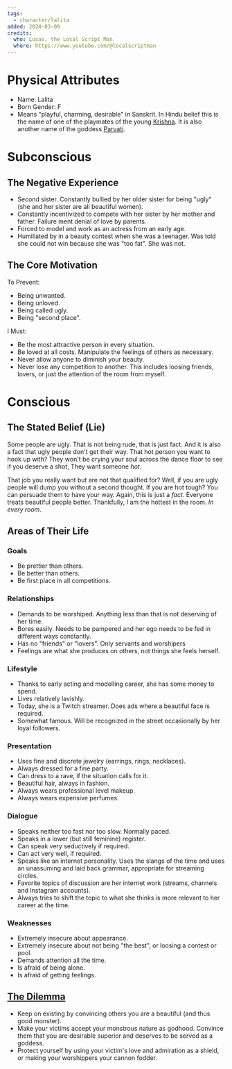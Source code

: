 ```yaml
---
tags:
  - character/lalita
added: 2024-03-09
credits:
  who: Lucas, the Local Script Man
  where: https://www.youtube.com/@localscriptman
---
```


# Physical Attributes

- Name: Lalita
- Born Gender: F
- Means "playful, charming, desirable" in Sanskrit. In Hindu belief this is the name of one of the playmates of the young [Krishna](https://www.behindthename.com/name/krishna). It is also another name of the goddess [Parvati](https://www.behindthename.com/name/parvati).

# Subconscious

## The Negative Experience

- Second sister. Constantly bullied by her older sister for being "ugly" (she and her sister are all beautiful women).
- Constantly incentivized to compete with her sister by her mother and father. Failure ment denial of love by parents.
- Forced to model and work as an actress from an early age.
- Humiliated by in a beauty contest when she was a teenager. Was told she could not win because she was "too fat". She was not.

## The Core Motivation

To Prevent:
- Being unwanted.
- Being unloved.
- Being called ugly.
- Being "second place".

I Must:
- Be the most attractive person in every situation.
- Be loved at all costs. Manipulate the feelings of others as necessary.
- Never allow anyone to diminish your beauty.
- Never lose any competition to another. This includes loosing friends, lovers, or just the attention of the room from myself.

# Conscious

## The Stated Belief (Lie)

Some people are ugly. That is not being rude, that is just fact. And it is also a fact that ugly people don't get their way. That hot person you want to hook up with? They won't be crying your soul across the dance floor to see if you deserve a shot, They want someone *hot*. 

That job you really want but are not that qualified for? Well, if you are ugly people will dump you without a second thought. If you are hot tough? You can persuade them to have your way. Again, this is just a *fact*. Everyone treats beautiful people better. Thankfully, *I* am the hottest in the room. *In every room*.

## Areas of Their Life

### Goals

- Be prettier than others.
- Be better than others.
- Be first place in all competitions.

### Relationships

- Demands to be worshiped. Anything less than that is not deserving of her time.
- Bores easily. Needs to be pampered and her ego needs to be fed in different ways constantly.
- Has no "friends" or "lovers". Only servants and worshipers
- Feelings are what she produces on others, not things she feels herself.

### Lifestyle

- Thanks to early acting and modelling career, she has some money to spend.
- Lives relatively lavishly.
- Today, she is a Twitch streamer. Does ads where a beautiful face is required.
- Somewhat famous. Will be recognized in the street occasionally by her loyal followers.

### Presentation

- Uses fine and discrete jewelry (earrings, rings, necklaces).
- Always dressed for a fine party.
- Can dress to a rave, if the situation calls for it.
- Beautiful hair, always in fashion.
- Always wears professional level makeup.
- Always wears expensive perfumes.

### Dialogue

- Speaks neither too fast nor too slow. Normally paced.
- Speaks in a lower (but still feminine) register.
- Can speak very seductively if required.
- Can act very well, if required.
- Speaks like an internet personality. Uses the slangs of the time and uses an unassuming and laid back grammar, appropriate for streaming circles.
- Favorite topics of discussion are her internet work (streams, channels and Instagram accounts).
- Always tries to shift the topic to what she thinks is more relevant to her career at the time.

### Weaknesses

- Extremely insecure about appearance.
- Extremely insecure about not being "the best", or loosing a contest or pool.
- Demands attention all the time.
- Is afraid of being alone.
- Is afraid of getting feelings.

## [The Dilemma](setting_and_themes.md#^476916)

- Keep on existing by convincing others you are a beautiful (and thus good monster).
- Make your victims accept your monstrous nature as godhood. Convince them that you are desirable superior and deserves to be served as a goddess.
- Protect yourself by using your victim's love and admiration as a shield, or making your worshippers your cannon fodder.